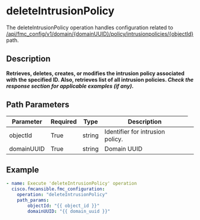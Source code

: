 # deleteIntrusionPolicy

The deleteIntrusionPolicy operation handles configuration related to [/api/fmc_config/v1/domain/{domainUUID}/policy/intrusionpolicies/{objectId}](/paths//api/fmc_config/v1/domain/{domain_uuid}/policy/intrusionpolicies/{object_id}.md) path.&nbsp;
## Description
**Retrieves, deletes, creates, or modifies the intrusion policy associated with the specified ID. Also, retrieves list of all intrusion policies. _Check the response section for applicable examples (if any)._**

## Path Parameters
| Parameter | Required | Type | Description |
| --------- | -------- | ---- | ----------- |
| objectId | True | string <td colspan=3> Identifier for intrusion policy. |
| domainUUID | True | string <td colspan=3> Domain UUID |

## Example
```yaml
- name: Execute 'deleteIntrusionPolicy' operation
  cisco.fmcansible.fmc_configuration:
    operation: "deleteIntrusionPolicy"
    path_params:
        objectId: "{{ object_id }}"
        domainUUID: "{{ domain_uuid }}"

```